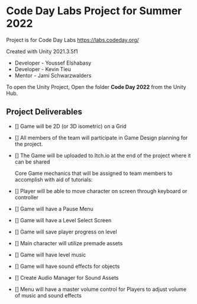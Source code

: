 # Code Day Labs Project for Summer 2022

Project is for Code Day Labs https://labs.codeday.org/

Created with Unity 2021.3.5f1

* Developer - Youssef Elshabasy
* Developer - Kevin Tieu
* Mentor - Jami Schwarzwalders

To open the Unity Project, Open the folder **Code Day 2022** from the Unity Hub.

## Project Deliverables

- []  Game will be 2D (or 3D isometric) on a Grid
- []  All members of the team will participate in Game Design planning for the project.
- []  The Game will be uploaded to Itch.io at the end of the project where it can be shared
	
	Core Game mechanics that will be assigned to team members to accomplish with aid of tutorials:
- [] Player will be able to move character on screen through keyboard or controller

- [] Game will have a Pause Menu
- [] Game will have a Level Select Screen
- [] Game will save player progress on level

- [] Main character will utilize premade assets
- [] Game will have level music
- [] Game will have sound effects for objects
- [] Create Audio Manager for Sound Assets
- [] Menu will have a master volume control for Players to adjust volume of music and sound effects

